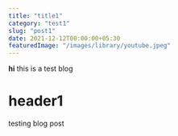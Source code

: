 ```yaml
---
title: "title1"
category: "test1"
slug: "post1"
date: 2021-12-12T00:00:00+05:30
featuredImage: "/images/library/youtube.jpeg"
---
```


**hi** this is a test blog

# header1

testing blog post
